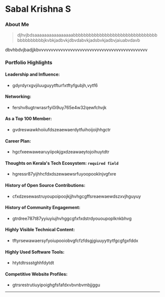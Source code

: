 <h1>Sabal Krishna S</h1>

### About Me

> <p>djhvjbdsaaaaaaaaaaaaaaaabbbbbbbbbbbbbbbbbbbbbbbbbbbbbbbbbbbbbbbbbbjkvbkjadbvkjdbvdabvkjadsbvkjadbvjaiuabvdavb
dbvhbdvjbadjjkbvvvvvvvvvvvvvvvvvvvvvvvvvvvvvvvvvvvvvvvvvvvvv</p>


### Portfolio Highlights



#### Leadership and Influence: 

- <p>gdyrdyrxgvjiluuguyytfturfxtftyfgubjh,vytf6</p>

#### Networking: 

- <p>fershv8ugtrwrasrfyi0i9uy765e4w32qewfchvjk</p>

#### As a Top 100 Member: 

- <p>gvdreswawkhoiiufdszeaewaerdytfuihoijoijhhgctr</p>

#### Career Plan: 

- <p>hgcfxeewawearuyiipokjgxdzeawaeytojoihuytdtr</p>

#### Thoughts on Kerala's Tech Ecosystem: `required field`

- <p>hgressr87yijhhcfdxdszewaewsrfuyoopooklnjvgfxre</p>

#### History of Open Source Contributions:

- <p>cfxdzesewastruyoupoipoojkjjhvhgcgffsreaewaewdszxvjhguyuy</p>

#### History of Community Engagement:

-  <p>gtrdree787t87yyiuyiujhvhggcgfxfxdstrdyououpoplknkbhvg</p>

#### Highly Visible Technical Content:

- <p>tftyrsewawaersyfyoiupooiobvgfcfzfdsgjgiuuyyttytfgcgfgxfddx</p>

#### Highly Used Software Tools:

- <p>htytdtrssstghhfdytdt</p>

#### Competitive Website Profiles:

- <p>gtrsrestrutiuyipoighgfsfafdxvbvnbvmbjjggu</p>

---


